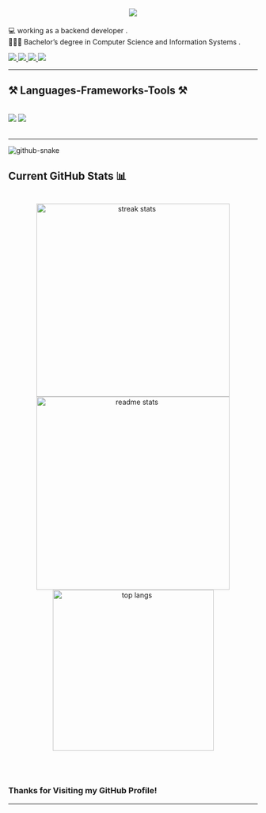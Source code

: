 

<h1 align="center">
    <img src="https://readme-typing-svg.herokuapp.com/?font=Righteous&size=35&center=true&vCenter=true&width=500&height=70&duration=4000&lines=Hello+World!+👋;I'm+Mohamed+Ibrahim+♥️;I'm+Software+Developer" />
</h1>


💻 working as a backend developer .<br>
👨🏼‍🎓 Bachelor’s degree in Computer Science and Information Systems . <br>


 
  <a href="mailto:mohamedibrahimabdulghani@gmail.com">
    <img src="https://img.shields.io/badge/Gmail-333333?style=for-the-badge&logo=gmail&logoColor=red" />
  </a>

   <a href="https://api.whatsapp.com/send/?phone=%2B201205481045&text&type=phone_number&app_absent=0">
    <img src="https://img.shields.io/badge/Whatsapp-333333?style=for-the-badge&logo=whatsapp&logoColor=green" />
  </a>
  
  <a href="https://www.linkedin.com/in/mohamedibrahimabdulghani/" target="_blank">
    <img src="https://img.shields.io/badge/LinkedIn-0077B5?style=for-the-badge&logo=linkedin&logoColor=white" target="_blank" />
  </a>
  <a href="#" target="_blank">
     <img src="https://img.shields.io/badge/Portfolio-FF5722?style=for-the-badge&logo=todoist&logoColor=white" target="_blank" /> <!-- sqlite, safari, google-chrome are other good icon options -->
  </a>

 <hr/>
 
<h2>⚒️  Languages-Frameworks-Tools ⚒️</h2>
<br/>

<div align="left">
    <img src="https://skillicons.dev/icons?i=php,laravel,mysql,html,css,bootstrap,javascript,vscode,github,git" />
    <img src="https://skillicons.dev/icons?i=sass,py,postman,npm,jquery,java,docker,cpp,angular" /><br>
</div>


<br/>
<hr/>

<picture>
  <source media="(prefers-color-scheme: dark)" srcset="https://raw.githubusercontent.com/tobiasmeyhoefer/tobiasmeyhoefer/output/github-snake-dark.svg" />
  <source media="(prefers-color-scheme: light)" srcset="https://raw.githubusercontent.com/tobiasmeyhoefer/tobiasmeyhoefer/output/github-snake.svg" />
  <img alt="github-snake" src="https://raw.githubusercontent.com/tobiasmeyhoefer/tobiasmeyhoefer/output/github-snake.svg" />
</picture>


## Current GitHub Stats 📊
<br>
<div align=center>
  <img width=390 src="https://github-readme-streak-stats-salesp07.vercel.app/?user=salesp07&count_private=true&theme=react&border_radius=10" alt="streak stats"/>
  <img width=390 src="https://github-readme-stats-salesp07.vercel.app/api?username=salesp07&count_private=true&show_icons=true&theme=react&rank_icon=github&border_radius=10" alt="readme stats" />
  <br/>
  <img width=325 align="center" src="https://github-readme-stats-salesp07.vercel.app/api/top-langs/?username=salesp07&hide=HTML&langs_count=8&layout=compact&theme=react&border_radius=10&size_weight=0.5&count_weight=0.5&exclude_repo=github-readme-stats" alt="top langs" />
</div>

<br/><br/>


### Thanks for Visiting my GitHub Profile!


<hr/>

<br/>
